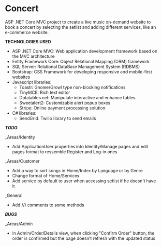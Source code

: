 # Concert

ASP .NET Core MVC project to create a live music on-demand website to book a concert by selecting the setlist and adding different services, like an e-commerce website.

__TECHNOLOGIES USED__

- ASP .NET Core MVC: Web application development framework based on the MVC architecture
- Entity Framework Core: Object Relational Mapping (ORM) framework
- SQL Server: Relational DataBase Management System (RDBMS)
- Bootstrap: CSS Framework for developing responsive and mobile-first websites
- Javascript libraries:
  - Toastr: Gnome/Growl type non-blocking notifications
  - TinyMCE: Rich text editor
  - Datatables.net: Manipulate interactive and enhance tables
  - Sweetalert2: Customizable alert popup boxes
  - Stripe: Online payment processing solution
- C# libraries:
  - SendGrid: Twilio library to send emails

___TODO___

_Areas/Identity
- Add ApplicationUser properties into Identity/Manage pages and edit pages format to ressemble Register and Log-in ones

_Areas/Customer
- Add a way to sort songs in Home/Index by Language or by Genre
- Change format of Home/Services
- Add service by default to user when accessing setlist if he doesn't have it

_General
- Add /// comments to some methods

___BUGS___

_Areas/Admin
- In Admin/Order/Details view, when clicking "Confirm Order" button, the order is confirmed but the page doesn't refresh with the updated status